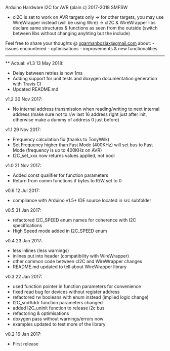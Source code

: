 Arduino Hardware I2C for AVR (plain c)
2017-2018 SMFSW

- cI2C is set to work on AVR targets only
	-> for other targets, you may use WireWrapper instead (will be using Wire)
	-> cI2C & WireWrapper libs declare same structures & functions as seen from the outside
		(switch between libs without changing anyhting but the include)


Feel free to share your thoughts @ xgarmanboziax@gmail.com about:
	- issues encountered
	- optimisations
	- improvements & new functionalities

------------

** Actual:
v1.3	13 May 2018:
- Delay between retries is now 1ms
- Adding support for unit tests and doxygen documentation generation with Travis CI
- Updated README.md

v1.2	30 Nov 2017:
- No internal address transmission when reading/writing to next internal address (make sure not to r/w last 16 address right just after init, otherwise make a dummy of address 0 just before)

v1.1	29 Nov 2017:
- Frequency calculation fix (thanks to TonyWilk)
- Set Frequency higher than Fast Mode (400KHz) will set bus to Fast Mode (frequency is up to 400KHz on AVR)
- I2C_set_xxx now returns values applied, not bool

v1.0	21 Nov 2017:
- Added const qualifier for function parameters
- Return from comm functions if bytes to R/W set to 0

v0.6	12 Jul 2017:
- compliance with Arduino v1.5+ IDE source located in src subfolder

v0.5	31 Jan 2017:
- refactored I2C_SPEED enum names for coherence with I2C specifications
- High Speed mode added in I2C_SPEED enum

v0.4	23 Jan 2017:
- less inlines (less warnings)
- inlines put into header (compatibility with WireWrapper)
- other common code between cI2C and WireWrapper changes
- README.md updated to tell about WireWrapper library

v0.3	22 Jan 2017:
- used function pointer in function parameters for convenience
- fixed read bug for devices without register address
- refactored rw booleans with enum instead (implied logic change)
- I2C_sndAddr function parameters changed
- added I2C_uninit function to release i2c bus
- refactoring & optimisations
- doxygen pass without warnings/errors now
- examples updated to test more of the library

v0.2	16 Jan 2017:
- First release
